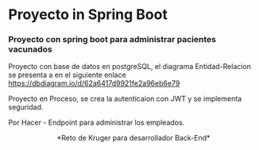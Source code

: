 # Proyecto in Spring Boot

### Proyecto con spring boot para administrar pacientes vacunados
Proyecto con base de datos en postgreSQL, el diagrama Entidad-Relacion se presenta a en el siguiente enlace
https://dbdiagram.io/d/62a6417d9921fe2a96eb6e79


Proyecto en Proceso, se crea la autenticaion con JWT y se implementa seguridad.

Por Hacer - Endpoint para administrar los empleados.
<p align="center">
 *Reto de Kruger para desarrollador Back-End*
</p>
